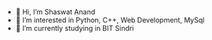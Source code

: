 - 👋 Hi, I’m Shaswat Anand
- 👀 I’m interested in Python, C++, Web Development, MySql
- 🌱 I’m currently studying in BIT Sindri

<!---
Shaswat125/Shaswat125 is a ✨ special ✨ repository because its `README.md` (this file) appears on your GitHub profile.
You can click the Preview link to take a look at your changes.
--->
